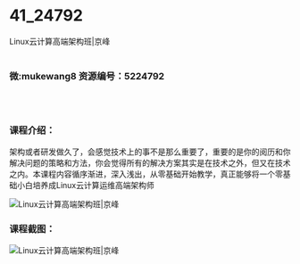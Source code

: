 # 41_24792
Linux云计算高端架构班|京峰
<br/></br>
<h3>微:mukewang8 资源编号：5224792</h3>
<br/></br>
<h3>课程介绍：</h3>
<p>架构或者研发做久了，会感觉技术上的事不是那么重要了，重要的是你的阅历和你解决问题的策略和方法，你会觉得所有的解决方案其实是在技术之外，但又在技术之内。本课程内容循序渐进，深入浅出，从零基础开始教学，真正能够将一个零基础小白培养成<a title="查看与 Linux云计算 相关的文章" target="_blank">Linux云计算</a>运维高端架构师</p>
<p><img src="https://www.ko996.com/wp-content/uploads/img/2022/06/1-71-300x160.png" alt="Linux云计算高端架构班|京峰"></p>
<div class="info-desc">
<h3>课程截图：</h3>
<p><img src="https://www.ko996.com/wp-content/uploads/img/2022/06/2-64.png" alt="Linux云计算高端架构班|京峰"></p>


			
</div>

